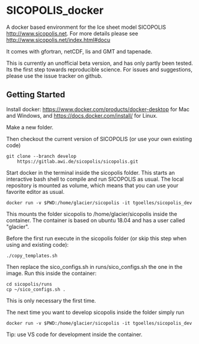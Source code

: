 # SICOPOLIS_docker

A docker based environment for the Ice sheet model SICOPOLIS http://www.sicopolis.net.
For more details please see http://www.sicopolis.net/index.html#docu


It comes with gfortran, netCDF, lis and GMT and tapenade.

This is currently an unofficial beta version, and has only partly been tested. Its the first step towards reproducible science.
For issues and suggestions, please use the issue tracker on github.


## Getting Started

Install docker: https://www.docker.com/products/docker-desktop for Mac and Windows, and https://docs.docker.com/install/ for Linux.

Make a new folder.

Then checkout the current version of SICOPOLIS (or use your own existing code)

```
git clone --branch develop
    https://gitlab.awi.de/sicopolis/sicopolis.git

```

Start docker in the terminal inside the sicopolis folder. This starts an interactive bash shell to compile and run SICOPOLIS as usual. The local repository is mounted as volume, which means that you can use your favorite editor as usual.

```
docker run -v $PWD:/home/glacier/sicopolis -it tgoelles/sicopolis_dev
```

This mounts the folder sicopolis to /home/glacier/sicopolis inside the container. The container is based on ubuntu 18.04 and has a user called "glacier".


Before the first run execute in the sicopolis folder (or skip this step when using and existing code):

```
./copy_templates.sh
```

Then replace the sico_configs.sh in runs/sico_configs.sh the one in the image. Run this inside the container:

```
cd sicopolis/runs
cp ~/sico_configs.sh .
```

This is only necessary the first time.

The next time you want to develop sicopolis inside the folder simply run
```
docker run -v $PWD:/home/glacier/sicopolis -it tgoelles/sicopolis_dev
```

Tip: use VS code for development inside the container.
